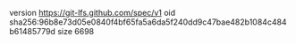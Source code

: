 version https://git-lfs.github.com/spec/v1
oid sha256:96b8e73d05e0840f4bf65fa5a6da5f240dd9c47bae482b1084c484b61485779d
size 6698
